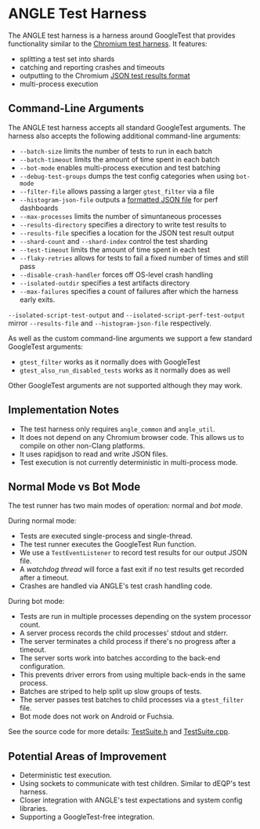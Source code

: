 # ANGLE Test Harness

The ANGLE test harness is a harness around GoogleTest that provides functionality similar to the
[Chromium test harness][BaseTest]. It features:

 * splitting a test set into shards
 * catching and reporting crashes and timeouts
 * outputting to the Chromium [JSON test results format][JSONFormat]
 * multi-process execution

## Command-Line Arguments

The ANGLE test harness accepts all standard GoogleTest arguments. The harness also accepts the
following additional command-line arguments:

 * `--batch-size` limits the number of tests to run in each batch
 * `--batch-timeout` limits the amount of time spent in each batch
 * `--bot-mode` enables multi-process execution and test batching
 * `--debug-test-groups` dumps the test config categories when using `bot-mode`
 * `--filter-file` allows passing a larger `gtest_filter` via a file
 * `--histogram-json-file` outputs a [formatted JSON file][HistogramSet] for perf dashboards
 * `--max-processes` limits the number of simuntaneous processes
 * `--results-directory` specifies a directory to write test results to
 * `--results-file` specifies a location for the JSON test result output
 * `--shard-count` and `--shard-index` control the test sharding
 * `--test-timeout` limits the amount of time spent in each test
 * `--flaky-retries` allows for tests to fail a fixed number of times and still pass
 * `--disable-crash-handler` forces off OS-level crash handling
 * `--isolated-outdir` specifies a test artifacts directory
 * `--max-failures` specifies a count of failures after which the harness early exits.

`--isolated-script-test-output` and `--isolated-script-perf-test-output` mirror `--results-file`
and `--histogram-json-file` respectively.

As well as the custom command-line arguments we support a few standard GoogleTest arguments:

 * `gtest_filter` works as it normally does with GoogleTest
 * `gtest_also_run_disabled_tests` works as it normally does as well

Other GoogleTest arguments are not supported although they may work.

## Implementation Notes

 * The test harness only requires `angle_common` and `angle_util`.
 * It does not depend on any Chromium browser code. This allows us to compile on other non-Clang platforms.
 * It uses rapidjson to read and write JSON files.
 * Test execution is not currently deterministic in multi-process mode.

## Normal Mode vs Bot Mode

The test runner has two main modes of operation: normal and *bot mode*.

During normal mode:

 * Tests are executed single-process and single-thread.
 * The test runner executes the GoogleTest Run function.
 * We use a `TestEventListener` to record test results for our output JSON file.
 * A *watchdog thread* will force a fast exit if no test results get recorded after a timeout.
 * Crashes are handled via ANGLE's test crash handling code.

During bot mode:

 * Tests are run in multiple processes depending on the system processor count.
 * A server process records the child processes' stdout and stderr.
 * The server terminates a child process if there's no progress after a timeout.
 * The server sorts work into batches according to the back-end configuration.
 * This prevents driver errors from using multiple back-ends in the same process.
 * Batches are striped to help split up slow groups of tests.
 * The server passes test batches to child processes via a `gtest_filter` file.
 * Bot mode does not work on Android or Fuchsia.

See the source code for more details: [TestSuite.h](TestSuite.h) and [TestSuite.cpp](TestSuite.cpp).

## Potential Areas of Improvement

 * Deterministic test execution.
 * Using sockets to communicate with test children. Similar to dEQP's test harness.
 * Closer integration with ANGLE's test expectations and system config libraries.
 * Supporting a GoogleTest-free integration.

[BaseTest]: https://chromium.googlesource.com/chromium/src/+/refs/heads/main/base/test/
[JSONFormat]: https://chromium.googlesource.com/chromium/src/+/main/docs/testing/json_test_results_format.md
[HistogramSet]: https://chromium.googlesource.com/catapult/+/HEAD/docs/histogram-set-json-format.md

